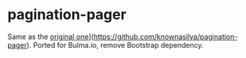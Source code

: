 pagination-pager
================

Same as the [original one](https://github.com/knownasilya/pagination-pager)](https://github.com/knownasilya/pagination-pager). Ported for Bulma.io, remove Bootstrap dependency.
